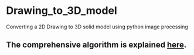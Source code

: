 # Drawing_to_3D_model
Converting a 2D Drawing to 3D solid model using python image processing

## The comprehensive algorithm is explained [here](2dto3dsample.pdf).
